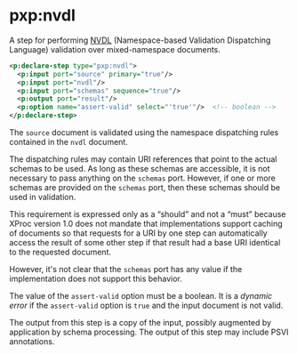 # pxp:nvdl

A step for performing [NVDL](http://www.nvdl.org/) (Namespace-based Validation
Dispatching Language) validation over mixed-namespace documents.

```xml
<p:declare-step type="pxp:nvdl">
  <p:input port="source" primary="true"/>
  <p:input port="nvdl"/>
  <p:input port="schemas" sequence="true"/>
  <p:output port="result"/>
  <p:option name="assert-valid" select="'true'"/>  <!-- boolean -->
</p:declare-step>
```

The `source` document is validated using the namespace dispatching rules
contained in the `nvdl` document.

The dispatching rules may contain URI references that point to the actual
schemas to be used. As long as these schemas are accessible, it is not
necessary to pass anything on the `schemas` port. However, if one or more
schemas are provided on the `schemas` port, then these schemas should be used
in validation.

This requirement is expressed only as a “should” and not a “must” because
XProc version 1.0 does not mandate that implementations support caching of
documents so that requests for a URI by one step can automatically access the
result of some other step if that result had a base URI identical to the
requested document.

However, it's not clear that the `schemas` port has any value if the
implementation does not support this behavior.

The value of the `assert-valid` option must be a boolean. It is a _dynamic
error_ if the `assert-valid` option is `true` and the input document is not
valid.

The output from this step is a copy of the input, possibly augmented by
application by schema processing. The output of this step may include PSVI
annotations.

